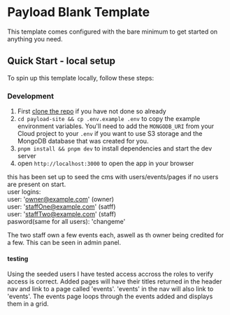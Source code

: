 # Payload Blank Template
This template comes configured with the bare minimum to get started on anything you need.

## Quick Start - local setup
To spin up this template locally, follow these steps:

### Development
1. First [clone the repo](#clone) if you have not done so already
2. `cd payload-site && cp .env.example .env` to copy the example environment variables. You'll need to add the `MONGODB_URI` from your Cloud project to your `.env` if you want to use S3 storage and the MongoDB database that was created for you.
3. `pnpm install && pnpm dev` to install dependencies and start the dev server
4. open `http://localhost:3000` to open the app in your browser

this has been set up to seed the cms with users/events/pages if no users are present on start.  <br />
user logins:  <br />
user: 'owner@example.com' (owner)  <br />
user: 'staffOne@example.com' (satff)  <br />
user: 'staffTwo@example.com' (staff)  <br />
pasword(same for all users): 'changeme'

The two staff own a few events each, aswell as th owner being credited for a few. This can be seen in admin panel.

#### testing 
Using the seeded users I have tested access accross the roles to verify access is correct.
Added pages will have their titles returned in the header nav and link to a page called 'events'.
'events' in the nav will also link to 'events'. 
The events page loops through the events added and displays them in a grid.


